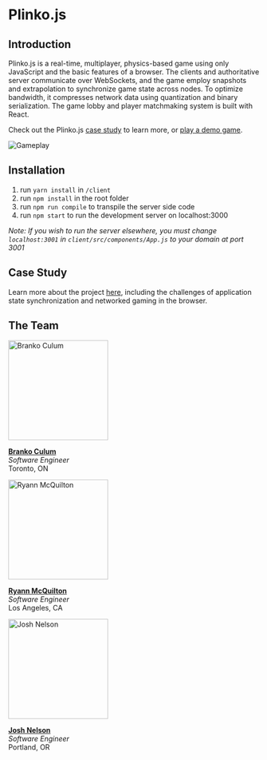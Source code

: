 # Plinko.js

## Introduction

Plinko.js is a real-time, multiplayer, physics-based game using only JavaScript and the basic features of a browser. The clients and authoritative server communicate over WebSockets, and the game employ snapshots and extrapolation to synchronize game state across nodes. To optimize bandwidth, it compresses network data using quantization and binary serialization. The game lobby and player matchmaking system is built with React.

Check out the Plinko.js [case study](http://www.plinkojs.com/about) to learn more, or [play a demo game](http://www.plinkojs.com/play).

![Gameplay](https://s1.gifyu.com/images/giphy38d141392504b7f2.gif "Gameplay")

## Installation

1) run `yarn install` in `/client`
2) run `npm install` in the root folder
3) run `npm run compile` to transpile the server side code
4) run `npm start` to run the development server on localhost:3000

_Note: If you wish to run the server elsewhere, you must change `localhost:3001` in `client/src/components/App.js` to your domain at port 3001_

## Case Study

Learn more about the project [here](http://www.plinkojs.com/about), including the challenges of application state synchronization and networked gaming in the browser.

## The Team

<img src="https://avatars3.githubusercontent.com/u/22482600?s=460&v=4" width="200" alt="Branko Culum"/>

**[Branko Culum](https://brankoculum.github.io/)**<br />
*Software Engineer*<br />
Toronto, ON

<img src="https://i.imgur.com/gZ2V9tF.jpg" width="200" alt="Ryann McQuilton"/>

**[Ryann McQuilton](https://ryannmcq.github.io/)**<br />
*Software Engineer*<br />
Los Angeles, CA

<img src="https://i.imgur.com/fFPdyPZ.jpg" width="200" alt="Josh Nelson"/>

**[Josh Nelson](https://joshcnelson.github.io/)**<br />
*Software Engineer*<br />
Portland, OR
